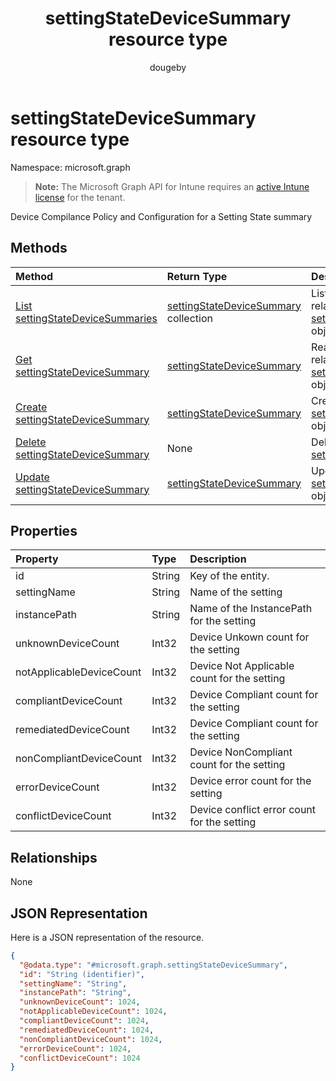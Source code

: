 ﻿---
title: "settingStateDeviceSummary resource type"
description: "Device Compilance Policy and Configuration for a Setting State summary"
author: "dougeby"
localization_priority: Normal
ms.prod: "intune"
doc_type: resourcePageType
---

# settingStateDeviceSummary resource type

Namespace: microsoft.graph

> **Note:** The Microsoft Graph API for Intune requires an [active Intune license](https://go.microsoft.com/fwlink/?linkid=839381) for the tenant.

Device Compilance Policy and Configuration for a Setting State summary

## Methods

| Method                                                                                             | Return Type                                                                                           | Description                                                                                                                                  |
| :------------------------------------------------------------------------------------------------- | :---------------------------------------------------------------------------------------------------- | :------------------------------------------------------------------------------------------------------------------------------------------- |
| [List settingStateDeviceSummaries](../api/intune-deviceconfig-settingstatedevicesummary-list.md)   | [settingStateDeviceSummary](../resources/intune-deviceconfig-settingstatedevicesummary.md) collection | List properties and relationships of the [settingStateDeviceSummary](../resources/intune-deviceconfig-settingstatedevicesummary.md) objects. |
| [Get settingStateDeviceSummary](../api/intune-deviceconfig-settingstatedevicesummary-get.md)       | [settingStateDeviceSummary](../resources/intune-deviceconfig-settingstatedevicesummary.md)            | Read properties and relationships of the [settingStateDeviceSummary](../resources/intune-deviceconfig-settingstatedevicesummary.md) object.  |
| [Create settingStateDeviceSummary](../api/intune-deviceconfig-settingstatedevicesummary-create.md) | [settingStateDeviceSummary](../resources/intune-deviceconfig-settingstatedevicesummary.md)            | Create a new [settingStateDeviceSummary](../resources/intune-deviceconfig-settingstatedevicesummary.md) object.                              |
| [Delete settingStateDeviceSummary](../api/intune-deviceconfig-settingstatedevicesummary-delete.md) | None                                                                                                  | Deletes a [settingStateDeviceSummary](../resources/intune-deviceconfig-settingstatedevicesummary.md).                                        |
| [Update settingStateDeviceSummary](../api/intune-deviceconfig-settingstatedevicesummary-update.md) | [settingStateDeviceSummary](../resources/intune-deviceconfig-settingstatedevicesummary.md)            | Update the properties of a [settingStateDeviceSummary](../resources/intune-deviceconfig-settingstatedevicesummary.md) object.                |

## Properties

| Property                 | Type   | Description                                 |
| :----------------------- | :----- | :------------------------------------------ |
| id                       | String | Key of the entity.                          |
| settingName              | String | Name of the setting                         |
| instancePath             | String | Name of the InstancePath for the setting    |
| unknownDeviceCount       | Int32  | Device Unkown count for the setting         |
| notApplicableDeviceCount | Int32  | Device Not Applicable count for the setting |
| compliantDeviceCount     | Int32  | Device Compliant count for the setting      |
| remediatedDeviceCount    | Int32  | Device Compliant count for the setting      |
| nonCompliantDeviceCount  | Int32  | Device NonCompliant count for the setting   |
| errorDeviceCount         | Int32  | Device error count for the setting          |
| conflictDeviceCount      | Int32  | Device conflict error count for the setting |

## Relationships

None

## JSON Representation

Here is a JSON representation of the resource.

<!-- {
  "blockType": "resource",
  "keyProperty": "id",
  "@odata.type": "microsoft.graph.settingStateDeviceSummary"
}
-->

```json
{
  "@odata.type": "#microsoft.graph.settingStateDeviceSummary",
  "id": "String (identifier)",
  "settingName": "String",
  "instancePath": "String",
  "unknownDeviceCount": 1024,
  "notApplicableDeviceCount": 1024,
  "compliantDeviceCount": 1024,
  "remediatedDeviceCount": 1024,
  "nonCompliantDeviceCount": 1024,
  "errorDeviceCount": 1024,
  "conflictDeviceCount": 1024
}
```
